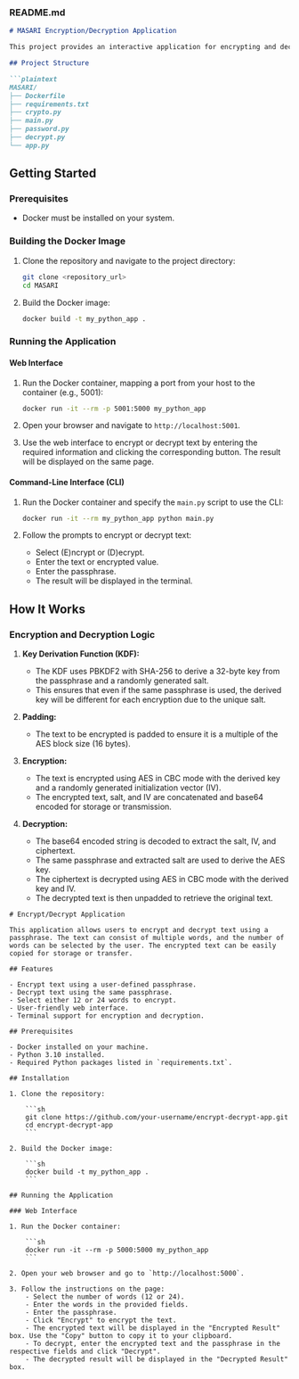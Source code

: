 ### README.md

```markdown
# MASARI Encryption/Decryption Application

This project provides an interactive application for encrypting and decrypting text using a passphrase. The application includes both a web interface and a command-line interface (CLI).

## Project Structure

```plaintext
MASARI/
├── Dockerfile
├── requirements.txt
├── crypto.py
├── main.py
├── password.py
├── decrypt.py
└── app.py
```

## Getting Started

### Prerequisites

- Docker must be installed on your system.

### Building the Docker Image

1. Clone the repository and navigate to the project directory:

   ```bash
   git clone <repository_url>
   cd MASARI
   ```

2. Build the Docker image:

   ```bash
   docker build -t my_python_app .
   ```

### Running the Application

#### Web Interface

1. Run the Docker container, mapping a port from your host to the container (e.g., 5001):

   ```bash
   docker run -it --rm -p 5001:5000 my_python_app
   ```

2. Open your browser and navigate to `http://localhost:5001`.

3. Use the web interface to encrypt or decrypt text by entering the required information and clicking the corresponding button. The result will be displayed on the same page.

#### Command-Line Interface (CLI)

1. Run the Docker container and specify the `main.py` script to use the CLI:

   ```bash
   docker run -it --rm my_python_app python main.py
   ```

2. Follow the prompts to encrypt or decrypt text:
   - Select (E)ncrypt or (D)ecrypt.
   - Enter the text or encrypted value.
   - Enter the passphrase.
   - The result will be displayed in the terminal.

## How It Works

### Encryption and Decryption Logic

1. **Key Derivation Function (KDF):**
   - The KDF uses PBKDF2 with SHA-256 to derive a 32-byte key from the passphrase and a randomly generated salt.
   - This ensures that even if the same passphrase is used, the derived key will be different for each encryption due to the unique salt.

2. **Padding:**
   - The text to be encrypted is padded to ensure it is a multiple of the AES block size (16 bytes).

3. **Encryption:**
   - The text is encrypted using AES in CBC mode with the derived key and a randomly generated initialization vector (IV).
   - The encrypted text, salt, and IV are concatenated and base64 encoded for storage or transmission.

4. **Decryption:**
   - The base64 encoded string is decoded to extract the salt, IV, and ciphertext.
   - The same passphrase and extracted salt are used to derive the AES key.
   - The ciphertext is decrypted using AES in CBC mode with the derived key and IV.
   - The decrypted text is then unpadded to retrieve the original text.
```
# Encrypt/Decrypt Application

This application allows users to encrypt and decrypt text using a passphrase. The text can consist of multiple words, and the number of words can be selected by the user. The encrypted text can be easily copied for storage or transfer.

## Features

- Encrypt text using a user-defined passphrase.
- Decrypt text using the same passphrase.
- Select either 12 or 24 words to encrypt.
- User-friendly web interface.
- Terminal support for encryption and decryption.

## Prerequisites

- Docker installed on your machine.
- Python 3.10 installed.
- Required Python packages listed in `requirements.txt`.

## Installation

1. Clone the repository:

    ```sh
    git clone https://github.com/your-username/encrypt-decrypt-app.git
    cd encrypt-decrypt-app
    ```

2. Build the Docker image:

    ```sh
    docker build -t my_python_app .
    ```

## Running the Application

### Web Interface

1. Run the Docker container:

    ```sh
    docker run -it --rm -p 5000:5000 my_python_app
    ```

2. Open your web browser and go to `http://localhost:5000`.

3. Follow the instructions on the page:
    - Select the number of words (12 or 24).
    - Enter the words in the provided fields.
    - Enter the passphrase.
    - Click "Encrypt" to encrypt the text.
    - The encrypted text will be displayed in the "Encrypted Result" box. Use the "Copy" button to copy it to your clipboard.
    - To decrypt, enter the encrypted text and the passphrase in the respective fields and click "Decrypt".
    - The decrypted result will be displayed in the "Decrypted Result" box.